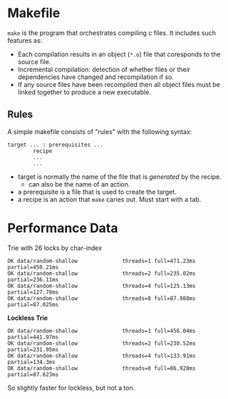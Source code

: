 # Makefile
`make` is  the program that orchestrates compiling c files. It includes such features as:
- Each compilation results in an object (`*.o`) file that coresponds to the source file.
- Incremental compilation: detection of whether files or their dependencies have changed
  and recompilation if so.
- If any source files have been recompiled then all object files must be linked together
  to produce a new executable.

## Rules
A simple makefile consists of "rules" with the following syntax:

```
target ... : prerequisites ...
        recipe
        ...
        ...
```

- target is normally the name of the file that is *generated* by the recipe.
  - can also be the name of an action.
- a prerequisite is a file that is used to create the target.
- a recipe is an action that `make` caries out. Must start with a tab.

# Performance Data
Trie with 26 locks by char-index
```
OK data/random-shallow              threads=1 full=471.23ms partial=450.21ms
OK data/random-shallow              threads=2 full=235.02ms partial=236.11ms
OK data/random-shallow              threads=4 full=125.13ms partial=127.78ms
OK data/random-shallow              threads=8 full=87.988ms partial=87.025ms
```

**Lockless Trie**
```
OK data/random-shallow              threads=1 full=456.04ms partial=441.97ms
OK data/random-shallow              threads=2 full=230.52ms partial=231.95ms
OK data/random-shallow              threads=4 full=133.91ms partial=134.3ms
OK data/random-shallow              threads=8 full=86.928ms partial=87.623ms
```

So slightly faster for lockless, but not a ton.
